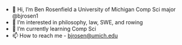 - 👋 Hi, I’m Ben Rosenfield a University of Michigan Comp Sci major @bjrosen1
- 👀 I’m interested in philosophy, law, SWE, and rowing
- 🌱 I’m currently learning Comp Sci 
- 📫 How to reach me - bjrosen@umich.edu

<!---
bjrosen1/bjrosen1 is a ✨ special ✨ repository because its `README.md` (this file) appears on your GitHub profile.
You can click the Preview link to take a look at your changes.
--->
